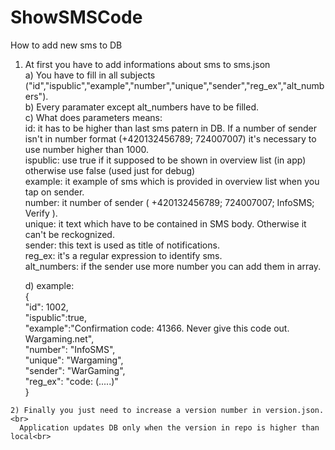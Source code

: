# ShowSMSCode

How to add new sms to DB

  1) At first you have to add informations about sms to sms.json<br>
      a) You have to fill in all subjects ("id","ispublic","example","number","unique","sender","reg_ex","alt_numbers").<br>
      b) Every paramater except alt_numbers have to be filled.<br>
      c) What does parameters means:<br>
        id: it has to be higher than last sms patern in DB. If a number of sender isn't in number format (+420132456789; 724007007)     it's     necessary to use number higher than 1000.<br>
       ispublic: use true if it supposed to be shown in overview list (in app) otherwise use false (used just for debug)<br>
        example: it example of sms which is provided in overview list when you tap on sender.<br>
        number: it number of sender ( +420132456789; 724007007; InfoSMS; Verify ).<br>
        unique: it text which have to be contained in SMS body. Otherwise it can't be reckognized.<br>
        sender: this text is used as title of notifications.<br>
        reg_ex: it's a regular expression to identify sms.<br>
        alt_numbers: if the sender use more number you can add them in array.<br>
      
      d) example:<br>
         {<br>
        "id": 1002,<br>
        "ispublic":true,<br>
        "example":"Confirmation code: 41366. Never give this code out. Wargaming.net",<br>
        "number": "InfoSMS",<br>
        "unique": "Wargaming",<br>
        "sender": "WarGaming",<br>
        "reg_ex": "code: (.....)"<br>
      }<br>
      
        
    2) Finally you just need to increase a version number in version.json. <br>
      Application updates DB only when the version in repo is higher than local<br>
